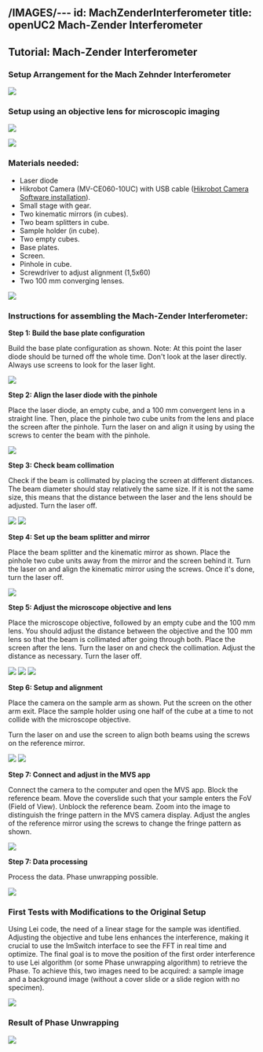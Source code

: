 /IMAGES/---
id: MachZenderInterferometer
title: openUC2 Mach-Zender Interferometer
---

## Tutorial: Mach-Zender Interferometer


### Setup Arrangement for the Mach Zehnder Interferometer

![](./IMAGES/MachZhender.png)

### Setup using an objective lens for microscopic imaging

![](./IMAGES/OffAxisHolo.png)


![](./IMAGES/UC2_MachInterferometer.jpg)


### Materials needed:
- Laser diode
- Hikrobot Camera (MV-CE060-10UC) with USB cable ([Hikrobot Camera Software installation](Camera_Software_tutorial.md)).
- Small stage with gear.
- Two kinematic mirrors (in cubes).
- Two beam splitters in cube.
- Sample holder (in cube).
- Two empty cubes.
- Base plates.
- Screen.
- Pinhole in cube.
- Screwdriver to adjust alignment (1,5x60)
- Two 100 mm converging lenses.

![](./IMAGES/image111.jpg)

### Instructions for assembling the Mach-Zender Interferometer:

**Step 1: Build the base plate configuration**

Build the base plate configuration as shown. Note: At this point the laser diode should be turned off the whole time. Don't look at the laser directly. Always use screens to look for the laser light.

![](./IMAGES/image78.jpg)

**Step 2: Align the laser diode with the pinhole**

Place the laser diode, an empty cube, and a 100 mm convergent lens in a straight line. Then, place the pinhole two cube units from the lens and place the screen after the pinhole. Turn the laser on and align it using by using the screws to center the beam with the pinhole.

![](./IMAGES/image101.jpg)

**Step 3: Check beam collimation**

Check if the beam is collimated by placing the screen at different distances. The beam diameter should stay relatively the same size. If it is not the same size, this means that the distance between the laser and the lens should be adjusted. Turn the laser off.

![](./IMAGES/image112.jpg)
![](./IMAGES/image124.jpg)

**Step 4: Set up the beam splitter and mirror**

Place the beam splitter and the kinematic mirror as shown. Place the pinhole two cube units away from the mirror and the screen behind it. Turn the laser on and align the kinematic mirror using the screws. Once it's done, turn the laser off.

![](./IMAGES/image132.jpg)

**Step 5: Adjust the microscope objective and lens**

Place the microscope objective, followed by an empty cube and the 100 mm lens. You should adjust the distance between the objective and the 100 mm lens so that the beam is collimated after going through both. Place the screen after the lens. Turn the laser on and check the collimation. Adjust the distance as necessary. Turn the laser off.

![](./IMAGES/image137.jpg)
![](./IMAGES/image79.jpg)
![](./IMAGES/image17.jpg)


**Step 6: Setup and alignment**

Place the camera on the sample arm as shown. Put the screen on the other arm exit. Place the sample holder using one half of the cube at a time to not collide with the microscope objective.

Turn the laser on and use the screen to align both beams using the screws on the reference mirror.

![](./IMAGES/image85.jpg)
![](./IMAGES/image116.jpg)

**Step 7: Connect and adjust in the MVS app**

Connect the camera to the computer and open the MVS app. Block the reference beam. Move the coverslide such that your sample enters the FoV (Field of View). Unblock the reference beam. Zoom into the image to distinguish the fringe pattern in the MVS camera display. Adjust the angles of the reference mirror using the screws to change the fringe pattern as shown.

![](./IMAGES/image147.png)

**Step 7: Data processing**

Process the data. Phase unwrapping possible.

![](./IMAGES/image99.png)




### First Tests with Modifications to the Original Setup



Using Lei code, the need of a linear stage for the sample was identified. Adjusting the objective and tube lens enhances the interference, making it crucial to use the ImSwitch interface to see the FFT in real time and optimize. The final goal is to move the position of the first order interference to use Lei algorithm (or some Phase unwrapping algorithm) to retrieve the Phase. To achieve this, two images need to be acquired: a sample image and a background image (without a cover slide or a slide region with no specimen).

![](./IMAGES/image133.png)

### Result of Phase Unwrapping

![](./IMAGES/image72.png)

